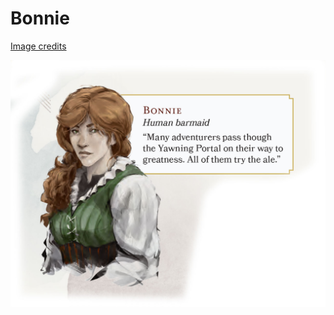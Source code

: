 # Bonnie

[Image credits](http://media.wizards.com/2018/dnd/dragon/21/DRA21_WDH_Preview_ff.pdf)

![Bonnie](../images/Bonnie.jpg)
